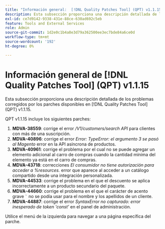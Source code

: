 ```yaml
---
title: "Información general:  [!DNL Quality Patches Tool] (QPT) v1.1.15"
description: Esta subsección proporciona una descripción detallada de los problemas corregidos por los parches disponibles en  [!DNL Quality Patches Tool] (QPT) v1.1.15.
exl-id: ce7d9142-9338-431e-88ce-630ad692c5eb
feature: Tools and External Services
role: Admin
source-git-commit: 1d2e0c1b4a8e3d79a362500ee3ec7bde84a6ce0d
workflow-type: tm+mt
source-wordcount: '192'
ht-degree: 0%

---
```


# Información general de [!DNL Quality Patches Tool] (QPT) v1.1.15

Esta subsección proporciona una descripción detallada de los problemas corregidos por los parches disponibles en [!DNL Quality Patches Tool] (QPT) v1.1.15.

QPT v1.1.15 incluye los siguientes parches:

1. **MDVA-38559**: corrige el error */V1/customers/search API* para clientes con más de una suscripción.
1. **MDVA-40896**: corrige el error *Error: TypeError: el argumento 3 se pasó al Magento* error en la API asíncrona de productos.
1. **MDVA-40961**: corrige el problema por el cual no se puede agregar un elemento adicional al carro de compras cuando la cantidad mínima del elemento ya está en el carro de compras.
1. **MDVA-43718**: correcciones *El consumidor no tiene autorización para acceder a %resources.* error que aparece al acceder a un catálogo compartido desde una integración personalizada.
1. **MDVA-44533**: corrige el problema en el que el descuento se aplica incorrectamente a un producto secundario del paquete.
1. **MDVA-44660**: corrige el problema en el que el carácter de acento grave ``` ` ``` no se podía usar para el nombre y los apellidos de un cliente.
1. **MDVA-44887**: corrige el error *SyntaxError no capturado: error inesperado de token &#39;const&#39;* en el panel de administración.

Utilice el menú de la izquierda para navegar a una página específica del parche.
